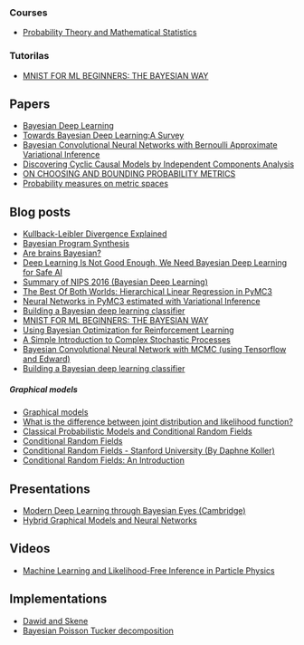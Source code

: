 ### Courses

* [Probability Theory and Mathematical Statistics](https://onlinecourses.science.psu.edu/stat414/)

### Tutorilas
* [MNIST FOR ML BEGINNERS: THE BAYESIAN WAY](https://alpha-i.co/blog/MNIST-for-ML-beginners-The-Bayesian-Way.html) 

## Papers

* [Bayesian Deep Learning](https://github.com/robi56/awesome-bayesian-deep-learning#papers--thesis)
* [Towards Bayesian Deep Learning:A Survey](https://arxiv.org/pdf/1604.01662.pdf)
* [Bayesian Convolutional Neural Networks with Bernoulli Approximate Variational Inference](https://arxiv.org/abs/1506.02158)
* [Discovering Cyclic Causal Models by Independent Components Analysis](https://arxiv.org/pdf/1206.3273.pdf)
* [ON CHOOSING AND BOUNDING PROBABILITY
METRICS](https://www.math.hmc.edu/~su/papers.dir/metrics.pdf)
* [Probability measures on metric spaces](https://www.math.leidenuniv.nl/~vangaans/jancol1.pdf)


## Blog posts
* [Kullback-Leibler Divergence Explained](https://www.countbayesie.com/blog/2017/5/9/kullback-leibler-divergence-explained)
* [Bayesian Program Synthesis](https://gamalon.com/technology/)
* [Are brains Bayesian?](https://blogs.scientificamerican.com/cross-check/are-brains-bayesian/)
* [Deep Learning Is Not Good Enough, 
We Need Bayesian Deep Learning for Safe AI](https://alexgkendall.com/computer_vision/bayesian_deep_learning_for_safe_ai/)
* [Summary of NIPS 2016 (Bayesian Deep Learning)](http://blog.evjang.com/2017/01/nips2016.html)
* [The Best Of Both Worlds: Hierarchical Linear Regression in PyMC3](http://twiecki.github.io/blog/2014/03/17/bayesian-glms-3/)
* [Neural Networks in PyMC3 estimated with Variational Inference](http://twiecki.github.io/blog/2016/06/01/bayesian-deep-learning/)
* [Building a Bayesian deep learning classifier](https://towardsdatascience.com/building-a-bayesian-deep-learning-classifier-ece1845bc09)
* [MNIST FOR ML BEGINNERS: THE BAYESIAN WAY](https://alpha-i.co/blog/MNIST-for-ML-beginners-The-Bayesian-Way.html)
* [Using Bayesian Optimization for Reinforcement Learning](https://blog.sigopt.com/posts/using-bayesian-optimization-for-reinforcement-learning)
* [A Simple Introduction to Complex Stochastic Processes](https://www.datasciencecentral.com/profiles/blogs/a-simple-introduction-to-complex-stochastic-processes)
* [Bayesian Convolutional Neural Network with MCMC (using Tensorflow and Edward)](https://mk-minchul.github.io/Bayesian_Convolution_neural_network/)
* [Building a Bayesian deep learning classifier](https://towardsdatascience.com/building-a-bayesian-deep-learning-classifier-ece1845bc09)

##### Graphical models
* [Graphical models](https://www.cs.ubc.ca/~murphyk/Bayes/bnintro.html#lds)
* [What is the difference between joint distribution and likelihood function?](https://www.quora.com/What-is-the-difference-between-joint-distribution-and-likelihood-function)
* [Classical Probabilistic Models and
Conditional Random Fields](http://www.eng.utah.edu/~cs6961/papers/klinger-crf-intro.pdf)
* [Conditional Random Fields](http://pages.cs.wisc.edu/~jerryzhu/cs838/CRF.pdf)
* [Conditional Random Fields - Stanford University (By Daphne Koller)](https://www.youtube.com/watch?v=rc3YDj5GiVM)
* [Conditional Random Fields: An Introduction](http://dirichlet.net/pdf/wallach04conditional.pdf)

## Presentations
* [Modern Deep Learning through Bayesian Eyes (Cambridge)](http://www.cs.ox.ac.uk/people/yarin.gal/website/PDFs/2015_UCL_Bayesian_Deep_Learning_talk.pdf)
* [Hybrid	Graphical Models and	Neural	Networks](http://www.cs.cmu.edu/~epxing/Class/10708-16/slide/lecture27-GM-NN.pdf)

## Videos
* [Machine Learning and Likelihood-Free Inference in Particle Physics](https://channel9.msdn.com/Events/Neural-Information-Processing-Systems-Conference/Neural-Information-Processing-Systems-Conference-NIPS-2016/Machine-Learning-and-Likelihood-Free-Inference-in-Particle-Physics)

## Implementations
* [Dawid and Skene](https://github.com/dallascard/dawid_skene)
* [Bayesian Poisson Tucker decomposition](https://github.com/aschein/bptd)
